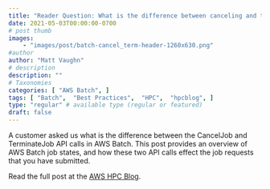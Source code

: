 ```yaml
---
title: "Reader Question: What is the difference between canceling and terminating a job in AWS Batch?"
date: 2021-05-03T00:00:00-0700
# post thumb
images:
    - "images/post/batch-cancel_term-header-1260x630.png"
#author
author: "Matt Vaughn"
# description
description: ""
# Taxonomies
categories: [ "AWS Batch", ]
tags: [ "Batch",  "Best Practices",  "HPC",  "hpcblog", ]
type: "regular" # available type (regular or featured)
draft: false
---
```


A customer asked us what is the difference between the CancelJob and TerminateJob API calls in AWS Batch. This post provides an overview of AWS Batch job states, and how these two API calls effect the job requests that you have submitted.

Read the full post at the [AWS HPC Blog](https://aws.amazon.com/blogs/hpc/reader-question-what-is-the-difference-between-canceling-and-terminating-a-job-in-aws-batch/).
